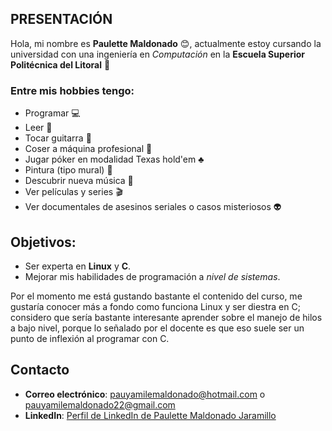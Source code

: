 ## PRESENTACIÓN
Hola, mi nombre es **Paulette Maldonado** :blush:, actualmente estoy cursando la universidad con una ingeniería en *Computación* en la **Escuela Superior Politécnica del Litoral** :turtle: 

### Entre mis hobbies tengo:
- Programar :computer:
- Leer :book: 
- Tocar guitarra :guitar: 
- Coser a máquina profesional :womans_clothes:
- Jugar póker en modalidad Texas hold'em :clubs:
- Pintura (tipo mural) :art:
- Descubrir nueva música :musical_note:
- Ver películas y series :clapper:
- Ver documentales de asesinos seriales o casos misteriosos :alien:

## Objetivos:
- Ser experta en **Linux** y **C**.
- Mejorar mis habilidades de programación a *nivel de sistemas*.

Por el momento me está gustando bastante el contenido del curso, me gustaría conocer más a fondo como funciona Linux y ser diestra en C; considero que sería bastante interesante aprender sobre el manejo de hilos a bajo nivel, porque lo señalado por el docente es que eso suele ser un punto de inflexión al programar con C.

## Contacto
- **Correo electrónico**: pauyamilemaldonado@hotmail.com o pauyamilemaldonado22@gmail.com
- **LinkedIn**: [Perfil de LinkedIn de Paulette Maldonado Jaramillo](https://www.linkedin.com/in/paulette-maldonado-jaramillo-868a8820a/)
  
